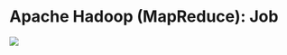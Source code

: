 Apache Hadoop (MapReduce): Job 
==============

<a>![](https://github.com/ercoppa/HadoopDiagrams/raw/master/sources/png/Yarn_(5)_-_Job_Execution_FSM_(1).png)</a>
